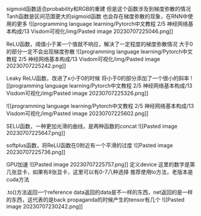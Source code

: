 sigmoid函数适合probability和RGB的重建
但是这个函数涉及到梯度弥散的情况
Tanh函数是区间范围更大的sigmoid函数
也会存在梯度弥散的现象，在RNN中使用的更多
![[programming language learning/Pytorch中文教程 2/5 神经网络基本构成/13 Visdom可视化/img/Pasted image 20230707225046.png]]

ReLU函数，阈值小于某一个值就不响应，解决了一定程度的梯度弥散情况
大于0的部分一定不会出现梯度弥散
![[programming language learning/Pytorch中文教程 2/5 神经网络基本构成/13 Visdom可视化/img/Pasted image 20230707225242.png]]

Leaky ReLU函数，改进了x小于0的时候
将小于0的部分添加了一个很小的斜率
![[programming language learning/Pytorch中文教程 2/5 神经网络基本构成/13 Visdom可视化/img/Pasted image 20230707225326.png]]

![[programming language learning/Pytorch中文教程 2/5 神经网络基本构成/13 Visdom可视化/img/Pasted image 20230707225602.png]]

SELU函数，一种更加光滑的曲线，是两种函数的concat
![[Pasted image 20230707225647.png]]

softplus函数，将ReLU函数在0附近有一个平滑的过度
![[Pasted image 20230707225736.png]]

GPU加速
![[Pasted image 20230707225757.png]]
定义device
这里的数字是第几张显卡，如果有8张显卡，这里可以有0-7八种选择
推荐使用to方法，老版本是cuda方法

.to()方法返回一个reference
data返回的data是不一样的东西，net返回的是一样的东西，这代表的是back propaganda的时候产生的tensor有几个
![[Pasted image 20230707230242.png]]
